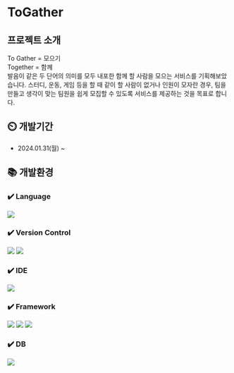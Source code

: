 # ToGather

## 프로젝트 소개
To Gather = 모으기<br>
Together = 함께<br>
발음이 같은 두 단어의 의미를 모두 내포한 함께 할 사람을 모으는 서비스를 기획해보았습니다.
스터디, 운동, 게임 등을 할 때 같이 할 사람이 없거나 인원이 모자란 경우, 팀을 만들고 생각이 맞는 팀원을 쉽게 모집할 수 있도록 서비스를 제공하는 것을 목표로 합니다.

## ⏲️ 개발기간
- 2024.01.31(월) ~

## 📚️ 개발환경

### ✔️ Language
<img src="https://img.shields.io/badge/kotlin-7F52FF?style=for-the-badge&logo=kotlin&logoColor=white">

### ✔️ Version Control
<img src="https://img.shields.io/badge/git-F05032?style=for-the-badge&logo=git&logoColor=white"> <img src="https://img.shields.io/badge/github-181717?style=for-the-badge&logo=github&logoColor=white">

### ✔️ IDE
<img src="https://img.shields.io/badge/intellij idea-000000?style=for-the-badge&logo=intellijidea&logoColor=white">

### ✔️ Framework
<img src="https://img.shields.io/badge/spring-6DB33F?style=for-the-badge&logo=spring&logoColor=white"> <img src="https://img.shields.io/badge/springboot-6DB33F?style=for-the-badge&logo=springboot&logoColor=white"> <img src="https://img.shields.io/badge/spring security-6DB33F?style=for-the-badge&logo=springsecurity&logoColor=white">

### ✔️ DB
<img src="https://img.shields.io/badge/supabase-3FCF8E?style=for-the-badge&logo=supabase&logoColor=white">
